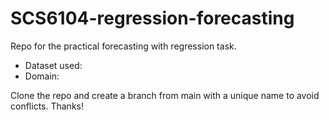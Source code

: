 # SCS6104-regression-forecasting

Repo for the practical forecasting with regression task.

  - Dataset used: 
  - Domain:

Clone the repo and create a branch from main with a unique name to avoid conflicts. Thanks!
